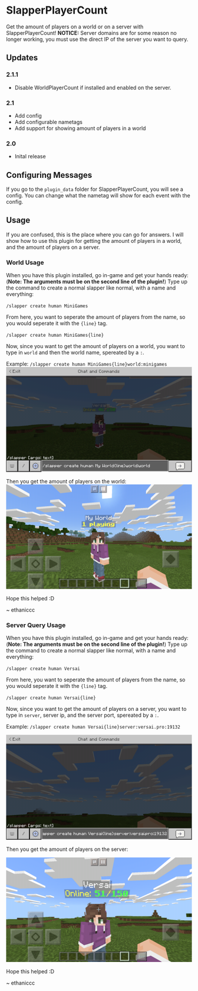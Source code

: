 # SlapperPlayerCount
Get the amount of players on a world or on a server with SlapperPlayerCount!
**NOTICE:** Server domains are for some reason no longer working, you must use the direct IP of the server you want to query.
## Updates
### 2.1.1
- Disable WorldPlayerCount if installed and enabled on the server.
### 2.1
- Add config
- Add configurable nametags
- Add support for showing amount of players in a world
### 2.0
- Inital release
## Configuring Messages
If you go to the `plugin_data` folder for SlapperPlayerCount, you will see a config. You can change what the nametag will show for each event with the config.
## Usage
If you are confused, this is the place where you can go for answers. I will show how to use this plugin for getting the amount of players in a world, and the amount of players on a server.
### World Usage
When you have this plugin installed, go in-game and get your hands ready:
(**Note: The arguments must be on the second line of the plugin!**)
Type up the command to create a normal slapper like normal, with a name and everything:

`/slapper create human MiniGames`

From here, you want to seperate the amount of players from the name, so you would seperate it with the `{line}` tag.

`/slapper create human MiniGames{line}`

Now, since you want to get the amount of players on a world, you want to type in `world` and then the world name, spereated by a `:`.

Example: `/slapper create human MiniGames{line}world:minigames`
![WorldCommandExample](create_world_slapper.png)

Then you get the amount of players on the world:
![WorldResult](world_slapper_result.png)

Hope this helped :D

~ ethaniccc

### Server Query Usage
When you have this plugin installed, go in-game and get your hands ready:
(**Note: The arguments must be on the second line of the plugin!**)
Type up the command to create a normal slapper like normal, with a name and everything:

`/slapper create human Versai`

From here, you want to seperate the amount of players from the name, so you would seperate it with the `{line}` tag.

`/slapper create human Versai{line}`

Now, since you want to get the amount of players on a server, you want to type in `server`, server ip, and the server port, spereated by a `:`.

Example: `/slapper create human Versai{line}server:versai.pro:19132`

![ServerCreateExample](create_server_slapper.png)

Then you get the amount of players on the server:

![ServerResult](server_slapper_result.png)

Hope this helped :D

~ ethaniccc
